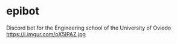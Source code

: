 # epibot
Discord bot for the Engineering school of the University of Oviedo
https://i.imgur.com/oX5IPAZ.jpg
